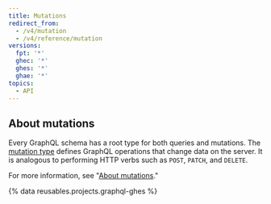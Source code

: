 ```yaml
---
title: Mutations
redirect_from:
  - /v4/mutation
  - /v4/reference/mutation
versions:
  fpt: '*'
  ghec: '*'
  ghes: '*'
  ghae: '*'
topics:
  - API
---
```


## About mutations

Every GraphQL schema has a root type for both queries and mutations. The [mutation type](https://graphql.github.io/graphql-spec/June2018/#sec-Type-System) defines GraphQL operations that change data on the server. It is analogous to performing HTTP verbs such as `POST`, `PATCH`, and `DELETE`.

For more information, see "[About mutations](/graphql/guides/forming-calls-with-graphql#about-mutations)."

{% data reusables.projects.graphql-ghes %}

<!-- Content after this section is automatically generated -->

